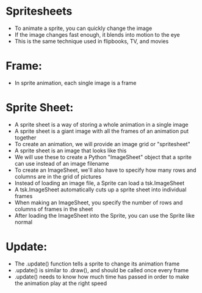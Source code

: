# Spritesheets
* To animate a sprite, you can quickly change the image
* If the image changes fast enough, it blends into motion to the eye
* This is the same technique used in flipbooks, TV, and movies
# Frame:
* In sprite animation, each single image is a frame
# Sprite Sheet:
* A sprite sheet is a way of storing a whole animation in a single image
* A sprite sheet is a giant image with all the frames of an animation put together
* To create an animation, we will provide an image grid or "spritesheet"
* A sprite sheet is an image that looks like this
* We will use these to create a Python "ImageSheet" object that a sprite can use instead of an image filename
* To create an ImageSheet, we'll also have to specify how many rows and columns are in the grid of pictures
* Instead of loading an image file, a Sprite can load a tsk.ImageSheet
* A tsk.ImageSheet automatically cuts up a sprite sheet into individual frames
* When making an ImageSheet, you specify the number of rows and columns of frames in the sheet
* After loading the ImageSheet into the Sprite, you can use the Sprite like normal
# Update:
* The .update() function tells a sprite to change its animation frame
* .update() is similar to .draw(), and should be called once every frame
* .update() needs to know how much time has passed in order to make the animation play at the right speed
